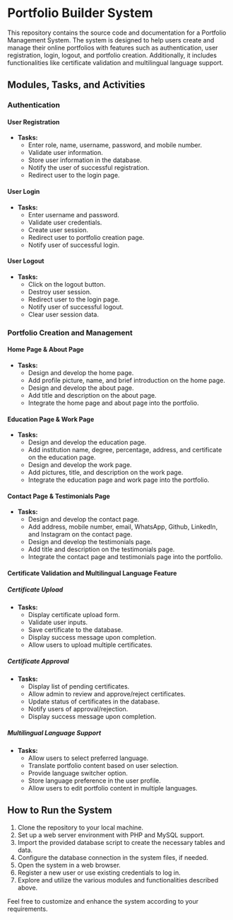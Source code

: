 # Portfolio Builder System 

This repository contains the source code and documentation for a Portfolio Management System. The system is designed to help users create and manage their online portfolios with features such as authentication, user registration, login, logout, and portfolio creation. Additionally, it includes functionalities like certificate validation and multilingual language support.

## Modules, Tasks, and Activities

### Authentication

#### User Registration
- **Tasks:**
  - Enter role, name, username, password, and mobile number.
  - Validate user information.
  - Store user information in the database.
  - Notify the user of successful registration.
  - Redirect user to the login page.

#### User Login
- **Tasks:**
  - Enter username and password.
  - Validate user credentials.
  - Create user session.
  - Redirect user to portfolio creation page.
  - Notify user of successful login.

#### User Logout
- **Tasks:**
  - Click on the logout button.
  - Destroy user session.
  - Redirect user to the login page.
  - Notify user of successful logout.
  - Clear user session data.

### Portfolio Creation and Management

#### Home Page & About Page
- **Tasks:**
  - Design and develop the home page.
  - Add profile picture, name, and brief introduction on the home page.
  - Design and develop the about page.
  - Add title and description on the about page.
  - Integrate the home page and about page into the portfolio.

#### Education Page & Work Page
- **Tasks:**
  - Design and develop the education page.
  - Add institution name, degree, percentage, address, and certificate on the education page.
  - Design and develop the work page.
  - Add pictures, title, and description on the work page.
  - Integrate the education page and work page into the portfolio.

#### Contact Page & Testimonials Page
- **Tasks:**
  - Design and develop the contact page.
  - Add address, mobile number, email, WhatsApp, Github, LinkedIn, and Instagram on the contact page.
  - Design and develop the testimonials page.
  - Add title and description on the testimonials page.
  - Integrate the contact page and testimonials page into the portfolio.

#### Certificate Validation and Multilingual Language Feature

##### Certificate Upload
- **Tasks:**
  - Display certificate upload form.
  - Validate user inputs.
  - Save certificate to the database.
  - Display success message upon completion.
  - Allow users to upload multiple certificates.

##### Certificate Approval
- **Tasks:**
  - Display list of pending certificates.
  - Allow admin to review and approve/reject certificates.
  - Update status of certificates in the database.
  - Notify users of approval/rejection.
  - Display success message upon completion.

##### Multilingual Language Support
- **Tasks:**
  - Allow users to select preferred language.
  - Translate portfolio content based on user selection.
  - Provide language switcher option.
  - Store language preference in the user profile.
  - Allow users to edit portfolio content in multiple languages.

## How to Run the System

1. Clone the repository to your local machine.
2. Set up a web server environment with PHP and MySQL support.
3. Import the provided database script to create the necessary tables and data.
4. Configure the database connection in the system files, if needed.
5. Open the system in a web browser.
6. Register a new user or use existing credentials to log in.
7. Explore and utilize the various modules and functionalities described above.

Feel free to customize and enhance the system according to your requirements.
